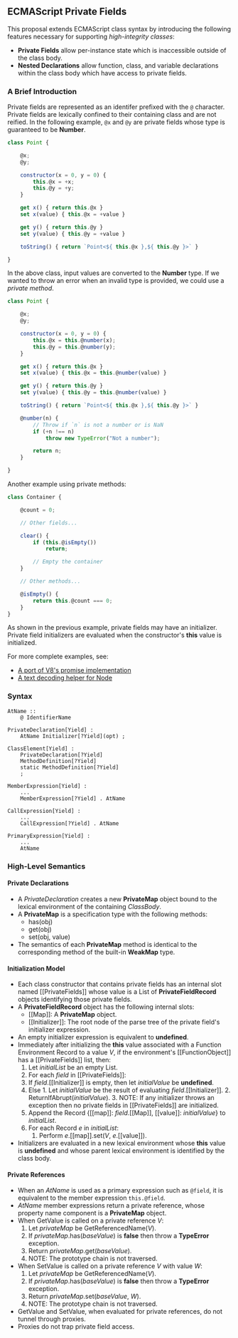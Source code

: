 ## ECMAScript Private Fields ##

This proposal extends ECMAScript class syntax by introducing the following features
necessary for supporting *high-integrity classes*:

- **Private Fields** allow per-instance state which is inaccessible outside of the class
  body.
- **Nested Declarations** allow function, class, and variable declarations within the
  class body which have access to private fields.

### A Brief Introduction ###

Private fields are represented as an identifer prefixed with the `@` character.  Private
fields are lexically confined to their containing class and are not reified.  In the
following example, `@x` and `@y` are private fields whose type is guaranteed to be
**Number**.

```js
class Point {

    @x;
    @y;

    constructor(x = 0, y = 0) {
        this.@x = +x;
        this.@y = +y;
    }

    get x() { return this.@x }
    set x(value) { this.@x = +value }

    get y() { return this.@y }
    set y(value) { this.@y = +value }

    toString() { return `Point<${ this.@x },${ this.@y }>` }

}
```

In the above class, input values are converted to the **Number** type.  If we wanted
to throw an error when an invalid type is provided, we could use a *private method*.

```js
class Point {

    @x;
    @y;

    constructor(x = 0, y = 0) {
        this.@x = this.@number(x);
        this.@y = this.@number(y);
    }

    get x() { return this.@x }
    set x(value) { this.@x = this.@number(value) }

    get y() { return this.@y }
    set y(value) { this.@y = this.@number(value) }

    toString() { return `Point<${ this.@x },${ this.@y }>` }

    @number(n) {
        // Throw if `n` is not a number or is NaN
        if (+n !== n)
            throw new TypeError("Not a number");

        return n;
    }

}
```

Another example using private methods:

```js
class Container {

    @count = 0;

    // Other fields...

    clear() {
        if (this.@isEmpty())
            return;

        // Empty the container
    }

    // Other methods...

    @isEmpty() {
        return this.@count === 0;
    }
}
```

As shown in the previous example, private fields may have an initializer.  Private field
initializers are evaluated when the constructor's **this** value is initialized.

For more complete examples, see:

- [A port of V8's promise implementation](examples/Promise.js)
- [A text decoding helper for Node](examples/TextDecoder.js)

### Syntax ###

    AtName ::
        @ IdentifierName

    PrivateDeclaration[Yield] :
        AtName Initializer[?Yield](opt) ;

    ClassElement[Yield] :
        PrivateDeclaration[?Yield]
        MethodDefinition[?Yield]
        static MethodDefinition[?Yield]
        ;

    MemberExpression[Yield] :
        ...
        MemberExpression[?Yield] . AtName

    CallExpression[Yield] :
        ...
        CallExpression[?Yield] . AtName

    PrimaryExpression[Yield] :
        ...
        AtName

### High-Level Semantics ###

#### Private Declarations ####

- A _PrivateDeclaration_ creates a new **PrivateMap** object bound to the lexical
  environment of the containing _ClassBody_.
- A **PrivateMap** is a specification type with the following methods:
  - has(obj)
  - get(obj)
  - set(obj, value)
- The semantics of each **PrivateMap** method is identical to the corresponding method of
  the built-in **WeakMap** type.

#### Initialization Model ####

- Each class constructor that contains private fields has an internal slot named
  [[PrivateFields]] whose value is a List of **PrivateFieldRecord** objects
  identifying those private fields.
- A **PrivateFieldRecord** object has the following internal slots:
  - [[Map]]: A **PrivateMap** object.
  - [[Initializer]]: The root node of the parse tree of the private field's initializer
    expression.
- An empty initializer expression is equivalent to **undefined**.
- Immediately after initializing the **this** value associated with a Function
  Environment Record to a value _V_, if the environment's [[FunctionObject]] has a
  [[PrivateFields]] list, then:
  1. Let _initialList_ be an empty List.
  2. For each _field_ in [[PrivateFields]]:
    1. If _field_.[[Initializer]] is empty, then let _initialValue_ be **undefined**.
    2. Else
      1. Let _initialValue_ be the result of evaluating _field_.[[Initializer]].
      2. ReturnIfAbrupt(_initialValue_).
      3. NOTE: If any initializer throws an exception then no private fields in
         [[PrivateFields]] are initialized.
    3. Append the Record {[[map]]: _field_.[[Map]], [[value]]: _initialValue_} to
       _initialList_.
  3. For each Record _e_ in _initialList_:
     1. Perform _e_.[[map]].set(_V_, _e_.[[value]]).
- Initializers are evaluated in a new lexical environment whose **this** value is
  **undefined** and whose parent lexical environment is identified by the class body.

#### Private References ####

- When an _AtName_ is used as a primary expression such as `@field`, it is equivalent to
  the member expression `this.@field`.
- _AtName_ member expressions return a private reference, whose property name component
  is a **PrivateMap** object.
- When GetValue is called on a private reference _V_:
    1. Let _privateMap_ be GetReferencedName(_V_).
    2. If _privateMap_.has(_baseValue_) is **false** then throw a **TypeError** exception.
    3. Return _privateMap_.get(_baseValue_).
    4. NOTE: The prototype chain is not traversed.
- When SetValue is called on a private reference _V_ with value _W_:
    1. Let _privateMap_ be GetReferencedName(_V_).
    2. If _privateMap_.has(_baseValue_) is **false** then throw a **TypeError** exception.
    3. Return _privateMap_.set(_baseValue_, _W_).
    4. NOTE: The prototype chain is not traversed.
- GetValue and SetValue, when evaluated for private references, do not tunnel through
  proxies.
- Proxies do not trap private field access.

